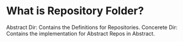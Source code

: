 ﻿# What is Repository Folder?

Abstract Dir: Contains the Definitions for Repositories.
Concerete Dir: Contains the implementation for Abstract Repos in Abstract.